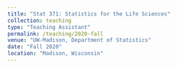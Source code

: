 ```yaml
---
title: "Stat 371: Statistics for the Life Sciences"
collection: teaching
type: "Teaching Assistant"
permalink: /teaching/2020-fall
venue: "UW-Madison, Department of Statistics"
date: "Fall 2020"
location: "Madison, Wisconsin"
---
```

